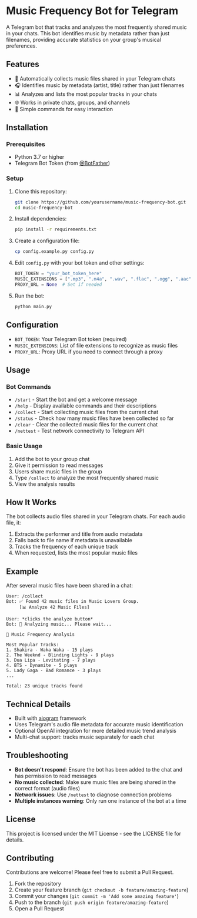 # Music Frequency Bot for Telegram

A Telegram bot that tracks and analyzes the most frequently shared music in your chats. This bot identifies music by metadata rather than just filenames, providing accurate statistics on your group's musical preferences.


## Features

- 🎵 Automatically collects music files shared in your Telegram chats
- 🎧 Identifies music by metadata (artist, title) rather than just filenames
- 📊 Analyzes and lists the most popular tracks in your chats
- 🌐 Works in private chats, groups, and channels
- 🔄 Simple commands for easy interaction

## Installation

### Prerequisites

- Python 3.7 or higher
- Telegram Bot Token (from [@BotFather](https://t.me/BotFather))

### Setup

1. Clone this repository:
   ```bash
   git clone https://github.com/yourusername/music-frequency-bot.git
   cd music-frequency-bot
   ```

2. Install dependencies:
   ```bash
   pip install -r requirements.txt
   ```

3. Create a configuration file:
   ```bash
   cp config.example.py config.py
   ```

4. Edit `config.py` with your bot token and other settings:
   ```python
   BOT_TOKEN = "your_bot_token_here"
   MUSIC_EXTENSIONS = [".mp3", ".m4a", ".wav", ".flac", ".ogg", ".aac"]
   PROXY_URL = None  # Set if needed
   ```

5. Run the bot:
   ```bash
   python main.py
   ```

## Configuration

- `BOT_TOKEN`: Your Telegram Bot token (required)
- `MUSIC_EXTENSIONS`: List of file extensions to recognize as music files
- `PROXY_URL`: Proxy URL if you need to connect through a proxy

## Usage

### Bot Commands

- `/start` - Start the bot and get a welcome message
- `/help` - Display available commands and their descriptions
- `/collect` - Start collecting music files from the current chat
- `/status` - Check how many music files have been collected so far
- `/clear` - Clear the collected music files for the current chat
- `/nettest` - Test network connectivity to Telegram API

### Basic Usage

1. Add the bot to your group chat
2. Give it permission to read messages
3. Users share music files in the group
4. Type `/collect` to analyze the most frequently shared music
5. View the analysis results

## How It Works

The bot collects audio files shared in your Telegram chats. For each audio file, it:

1. Extracts the performer and title from audio metadata
2. Falls back to file name if metadata is unavailable
3. Tracks the frequency of each unique track
4. When requested, lists the most popular music files

## Example

After several music files have been shared in a chat:

```
User: /collect
Bot: ✅ Found 42 music files in Music Lovers Group.
     [📊 Analyze 42 Music Files]

User: *clicks the analyze button*
Bot: 🧠 Analyzing music... Please wait...

🎵 Music Frequency Analysis

Most Popular Tracks:
1. Shakira - Waka Waka - 15 plays
2. The Weeknd - Blinding Lights - 9 plays  
3. Dua Lipa - Levitating - 7 plays
4. BTS - Dynamite - 5 plays
5. Lady Gaga - Bad Romance - 3 plays
...

Total: 23 unique tracks found
```

## Technical Details

- Built with [aiogram](https://github.com/aiogram/aiogram) framework
- Uses Telegram's audio file metadata for accurate music identification
- Optional OpenAI integration for more detailed music trend analysis
- Multi-chat support: tracks music separately for each chat

## Troubleshooting

- **Bot doesn't respond**: Ensure the bot has been added to the chat and has permission to read messages
- **No music collected**: Make sure music files are being shared in the correct format (audio files)
- **Network issues**: Use `/nettest` to diagnose connection problems
- **Multiple instances warning**: Only run one instance of the bot at a time

## License

This project is licensed under the MIT License - see the LICENSE file for details.

## Contributing

Contributions are welcome! Please feel free to submit a Pull Request.

1. Fork the repository
2. Create your feature branch (`git checkout -b feature/amazing-feature`)
3. Commit your changes (`git commit -m 'Add some amazing feature'`)
4. Push to the branch (`git push origin feature/amazing-feature`)
5. Open a Pull Request
